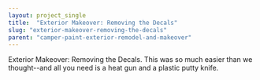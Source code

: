 ```yaml
---
layout: project_single
title:  "Exterior Makeover: Removing the Decals"
slug: "exterior-makeover-removing-the-decals"
parent: "camper-paint-exterior-remodel-and-makeover"
---
```

Exterior Makeover: Removing the Decals.  This was so much easier than we thought--and all you need is a heat gun and a plastic putty knife.